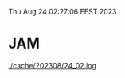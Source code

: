Thu Aug 24 02:27:06 EEST 2023
# JAM
<a href='./cache/202308/24_02.log'>./cache/202308/24_02.log</a>
